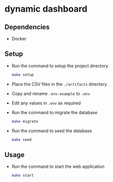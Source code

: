 # dynamic dashboard

## Dependencies

- Docker

## Setup

- Run the command to setup the project directory

  ```bash
  make setup
  ```

- Place the CSV files in the `./artifacts` directory

- Copy and rename `.env.example` to `.env`

- Edit any values in `.env` as required

- Run the command to migrate the database

  ```bash
  make migrate
  ```

- Run the command to seed the database

  ```bash
  make seed
  ```

## Usage

- Run the command to start the web application

  ```bash
  make start
  ```
